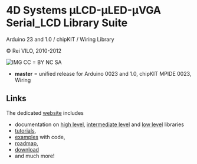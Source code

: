 # 4D Systems μLCD-μLED-μVGA Serial_LCD Library Suite
Arduino 23 and 1.0 / chipKIT / Wiring Library

© Rei VILO, 2010-2012

![IMG](http://i.creativecommons.org/l/by-nc-sa/3.0/nl/88x31.png) CC = BY NC SA



* **master** = unified release for Arduino 0023 and 1.0, chipKIT MPIDE 0023, Wiring



## Links


The dedicated [website](http://embeddedcomputing.weebly.com/serial-lcd.html) includes 
* documentation on [high level](http://embeddedcomputing.weebly.com/high-level.html), [intermediate level](http://embeddedcomputing.weebly.com/intermediate-level.html) and [low level](http://embeddedcomputing.weebly.com/high-level.html) libraries
* [tutorials](http://embeddedcomputing.weebly.com/tutorials.html), 
* [examples](http://embeddedcomputing.weebly.com/examples.html) with code, 
* [roadmap](http://embeddedcomputing.weebly.com/roadmap.html),
* [download](http://embeddedcomputing.weebly.com/download.html)
* and much more!